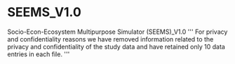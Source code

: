 # SEEMS_V1.0
Socio-Econ-Ecosystem Multipurpose Simulator (SEEMS)_V1.0
'''
For privacy and confidentiality reasons
we have removed information related to the privacy and confidentiality of the study data and have retained only 10 data entries in each file.
'''
